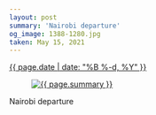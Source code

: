 ```yaml
---
layout: post
summary: 'Nairobi departure'
og_image: 1388-1280.jpg
taken: May 15, 2021
---
```


<div class="post">
 <time>
  <a href="/1388">
   {{ page.date | date: "%B %-d, %Y" }}
  </a>
 </time>
 <a href="/1388">
  <figure data-taken="5/15/2021">
   <img alt="{{ page.summary }}" sizes="(min-width: 700px) 50vw, calc(100vw - 2rem)" src="{{ site.assets_url }}/1388-640.jpg" srcset="{{ site.assets_url }}/1388-320.jpg 320w, {{ site.assets_url }}/1388-640.jpg 640w, {{ site.assets_url }}/1388-960.jpg 960w, {{ site.assets_url }}/1388-1280.jpg 1280w"/>
  </figure>
 </a>
 <span>
  Nairobi departure
 </span>
</div>
